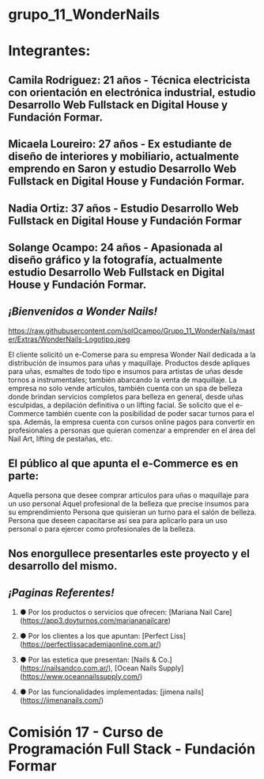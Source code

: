 

# grupo_11_WonderNails 

# Integrantes:

## Camila Rodriguez: 21 años - Técnica electricista con orientación en electrónica industrial, estudio Desarrollo Web Fullstack en Digital House y Fundación Formar.

## Micaela Loureiro: 27 años - Ex estudiante de diseño de interiores y mobiliario, actualmente emprendo en Saron y estudio Desarrollo Web Fullstack en Digital House y Fundación Formar.

## Nadia Ortiz: 37 años - Estudio Desarrollo Web Fullstack en Digital House y Fundación Formar

## Solange Ocampo: 24 años - Apasionada al diseño gráfico y la fotografía, actualmente estudio Desarrollo Web Fullstack en Digital House y Fundación Formar.


## ***¡Bienvenidos a Wonder Nails!***
https://raw.githubusercontent.com/solOcampo/Grupo_11_WonderNails/master/Extras/WonderNails-Logotipo.jpeg

El cliente solicitó un e-Comerse para su empresa Wonder Nail dedicada a la distribución de insumos para uñas y maquillaje. Productos desde apliques para uñas, esmaltes de todo tipo e insumos para artistas de uñas desde tornos a instrumentales; también abarcando la venta de maquillaje. La empresa no solo vende artículos, también cuenta con un spa de belleza donde brindan servicios completos para belleza en general, desde uñas esculpidas, a depilación definitiva o un lifting facial. Se solicito que el e-Commerce también cuente con la posibilidad de poder sacar turnos para el spa. 
Además, la empresa cuenta con cursos online pagos para convertir en profesionales a personas que quieran comenzar a emprender en el área del Nail Art, lifting de pestañas, etc.

## El público al que apunta el e-Commerce es en parte:
Aquella persona que desee comprar artículos para uñas o maquillaje para un uso personal
Aquel profesional de la belleza que precise insumos para su emprendimiento
Persona que quisieran un turno para el salón de belleza.
Persona que deseen capacitarse así sea para aplicarlo para un uso personal o para ejercer como profesionales de la belleza.

## Nos enorgullece presentarles este proyecto y el desarrollo del mismo.



## ***¡Paginas Referentes!***
1.  ● Por los productos o servicios que ofrecen: 
[Mariana Nail Care] (https://app3.doyturnos.com/mariananailcare)

2.  ● Por los clientes a los que apuntan:
[Perfect Liss] (https://perfectlissacademiaonline.com.ar/)

3.  ● Por las estetica que presentan:
[Nails & Co.] (https://nailsandco.com.ar/), [Ocean Nails Supply] (https://www.oceannailssupply.com/)

4.  ● Por las funcionalidades implementadas: 
[jimena nails] (https://jimenanails.com/)

# Comisión 17 - Curso de Programación Full Stack - Fundación Formar
